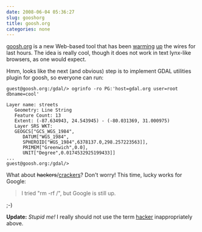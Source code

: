 ```yaml
---
date: 2008-06-04 05:36:27
slug: gooshorg
title: goosh.org
categories: none
---
```


[goosh.org](http://goosh.org/) is a new Web-based tool that has been [warming](http://community.zdnet.co.uk/blog/0,1000000567,10008352o-2000331758b,00.htm) [up](http://tech.slashdot.org/article.pl?sid=08/06/02/222234) the wires for last hours. The idea is really cool, though it does not work in text lynx-like browsers, as one would expect.




Hmm, looks like the next (and obvious) step is to implement GDAL utilities plugin for goosh, so everyone can run:



    
    
    guest@goosh.org:/gdal/> ogrinfo -ro PG:'host=gdal.org user=root dbname=cool'
    
    Layer name: streets
       Geometry: Line String
       Feature Count: 13
       Extent: (-87.634943, 24.543945) - (-80.031369, 31.000975)
       Layer SRS WKT:
       GEOGCS["GCS_WGS_1984",
          DATUM["WGS_1984",
          SPHEROID["WGS_1984",6378137.0,298.257223563]],
          PRIMEM["Greenwich",0.0],
          UNIT["Degree",0.0174532925199433]]
    ...
    guest@goosh.org:/gdal/>
    





What about <del>hackers</del>/[crackers](http://www.reddit.com/info/6lpt9/comments/)? Don't worry! This time, lucky works for Google:


> I tried "rm -rf /", but Google is still up.


;-)






**Update:** _Stupid me!_ I really should not use the term [hacker](http://www.catb.org/jargon/html/H/hacker.html) inappropriately above.
